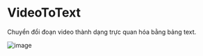 # VideoToText
Chuyển đổi đoạn video thành dạng trực quan hóa bằng bảng text.


![image](https://user-images.githubusercontent.com/76101437/144387286-e8a80c1c-4925-41ee-ba35-82fe4918257b.png)
